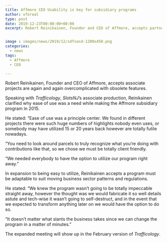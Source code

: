 ```yaml
---
title: Affmore CEO Usability is key for subsidiary programs
author: xforeal 
type: post
date: 2019-12-23T00:00:00+00:00
excerpt: Robert Reinikainen, Founder and CEO of Affmore, accepts partner programs are again and again overcomplicated with obsolete features


image : images/news/2019/12/sdfvasd-1200x450.png
categories:
  - news
tags:
  - Affmore
  - CEO

---
```

Robert Reinikainen, Founder and CEO of Affmore, accepts associate projects are again and again overcomplicated with obsolete features.

Speaking with _Trafficology_, _SlotsNJ_’s associate production, Reinikainen clarified why ease of use was a need while making the Affmore subsidiary program in 2015.

He stated: “Ease of use was a principle center. We found in different projects there were such huge numbers of highlights nobody even uses, or somebody may have utilized 15 or 20 years back however are totally futile nowadays.

“You need to look around parcels to truly recognize what you’re doing with contributions like that, so we chose we must be totally client friendly.

“We needed everybody to have the option to utilize our program right away.”

In expansion to being easy to utilize, Reinikainen accepts a program must be adaptable to suit moving business sector patterns and regulations.

He stated: “We knew the program wasn’t going to be totally impeccable straight away, however the thought was we would fabricate it so well details astute and tech-wise it wasn’t going to self-destruct, and in the event that we expected to transform anything later on we would have the option to do so.

“It doesn’t matter what slants the business takes since we can change the program in a matter of minutes.”

The expanded meeting will show up in the February version of _Trafficology_.